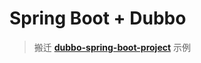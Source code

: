 # Spring Boot + Dubbo

> 搬迁 **[ dubbo-spring-boot-project](https://github.com/apache/dubbo-spring-boot-project)** 示例
